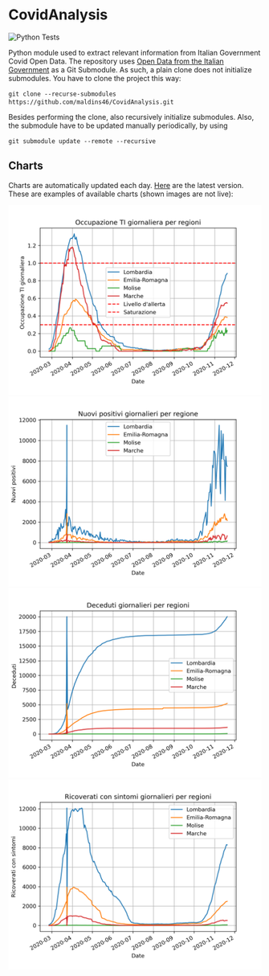 # CovidAnalysis
![Python Tests](https://github.com/maldins46/CovidAnalysis/workflows/Python%20Tests/badge.svg)

Python module used to extract relevant information from Italian Government Covid Open Data. The repository uses [Open Data from the Italian Government](https://github.com/pcm-dpc/COVID-19) as a Git Submodule. As such, a plain clone does not initialize submodules. You have to clone the project this way:

```
git clone --recurse-submodules https://github.com/maldins46/CovidAnalysis.git 
```
Besides performing the clone, also recursively initialize submodules. Also, the submodule have to be updated manually periodically, by using

```
git submodule update --remote --recursive
```

## Charts
Charts are automatically updated each day. [Here](https://github.com/maldins46/CovidAnalysis/releases/latest) are the latest version. These are examples of available charts (shown images are not live):

![Occupazione TI per regioni](./docs/ti_per_regioni.png)
![Positivi per regioni](./docs/positivi_per_regioni.png)
![Deceduti per regioni](./docs/deceduti_per_regioni.png)
![Ricoverati con sintomi per regioni](./docs/ricoverati_con_sintomi_per_regioni.png)

